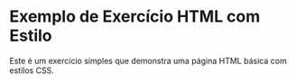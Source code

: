 # Exemplo de Exercício HTML com Estilo

Este é um exercício simples que demonstra uma página HTML básica com estilos CSS.
